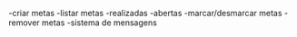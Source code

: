 -criar metas
-listar metas
  -realizadas
  -abertas
-marcar/desmarcar metas
-remover metas
-sistema de mensagens
